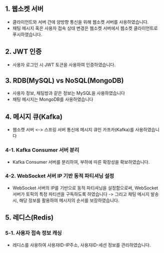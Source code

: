 
## 1. 웹소켓 서버
- 클라이언트와 서버 간에 양방향 통신을 위해 웹소켓 서버를 사용하였습니다.
- 채팅 메시지 혹은 사용자 접속 상태 변경은 웹소켓 서버에서 웹소켓 클라이언트로 푸시하였습니다.

## 2. JWT 인증
- 사용자 로그인 시 JWT 토큰을 사용하여 인증하였습니다.
  
## 3. RDB(MySQL) vs NoSQL(MongoDB)
- 사용자 정보, 채팅방과 같은 정보는 MySQL을 사용하였습니다
- 채팅 메시지는 MongoDB를 사용하였습니다

## 4. 메시지 큐(Kafka) 
- 웹소켓 서버 <-> 스프링 서버 통신에 메시지 큐인 카프카(Kafka)를 사용하였습니다

### 4-1. Kafka Consumer 서버 분리
- Kafka Consumer 서버를 분리하여, 부하에 따른 확장성을 확보하였습니다.

### 4-2. WebSocket 서버 IP 기반 동적 파티셔닝 설정
- WebSocket 서버의 IP를 기반으로 동적 파티셔닝을 설정함으로써,
  WebSocket 서버가 토픽의 특정 파티션을 구독하도록 하였습니다
-> 그리고 채팅 메시지 발송 시, 해당 정보를 활용하여 메시지의 순서를 보장하였습니다.    

## 5. 레디스(Redis)

### 5-1. 사용자 접속 정보 캐싱 
- 레디스를 사용하여 사용자ID-IP주소, 사용자ID-세션 정보를 관리하였습니다.


